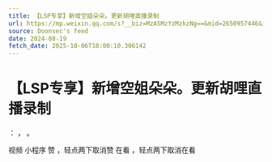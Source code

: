 ```yaml
---
title: 【LSP专享】新增空姐朵朵。更新胡哩直播录制
url: https://mp.weixin.qq.com/s?__biz=MzA5MzYzMzkzNg==&mid=2650957446&idx=3&sn=afc3f33334db357701c95b734ad7f241
source: Doonsec's feed
date: 2024-08-19
fetch_date: 2025-10-06T18:00:10.306142
---
```


# 【LSP专享】新增空姐朵朵。更新胡哩直播录制

：
，
。

视频
小程序
赞
，轻点两下取消赞
在看
，轻点两下取消在看